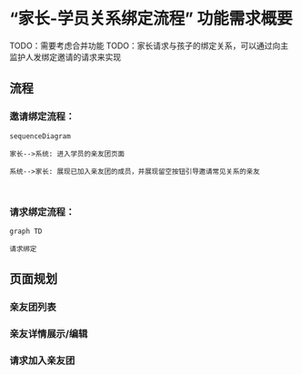 # “家长-学员关系绑定流程” 功能需求概要

TODO：需要考虑合并功能
TODO：家长请求与孩子的绑定关系，可以通过向主监护人发绑定邀请的请求来实现

## 流程

### 邀请绑定流程：

```mermaid
sequenceDiagram

家长-->系统: 进入学员的亲友团页面

系统-->家长: 展现已加入亲友团的成员，并展现留空按钮引导邀请常见关系的亲友



```

### 请求绑定流程：

```mermaid
graph TD

请求绑定

```

## 页面规划

### 亲友团列表

### 亲友详情展示/编辑

### 请求加入亲友团
<!--stackedit_data:
eyJoaXN0b3J5IjpbMTcwNTA2MDA1NiwxMDg3NTg0MDc0LDcyND
MyMjcsNTM4MDIzODkyLC05NjcwNzczNzIsMTM4NTE3NDA2Mywt
MTA3NDk5NDM4OSwxMzg1MTc0MDYzXX0=
-->